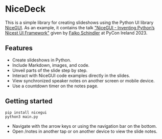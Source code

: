 # NiceDeck

This is a simple library for creating slideshows using the Python UI library [NiceGUI](https://nicegui.io/).
As an example, it contains the talk ["NiceGUI - Inventing Python’s Nicest UI Framework"](https://www.youtube.com/watch?v=D5DnLgeObq4) given by [Falko Schindler](https://www.falkoschindler.de/) at PyCon Ireland 2023.

## Features

- Create slideshows in Python.
- Include Markdown, images, and code.
- Unveil parts of the slide step by step.
- Interact with NiceGUI code examples directly in the slides.
- View synchronized speaker notes on another screen or mobile device.
- Use a countdown timer on the notes page.

## Getting started

```bash
pip install nicegui
python3 main.py
```

- Navigate with the arrow keys or using the navigation bar on the bottom.
- Open /notes in another tap or on another device to view the slide notes.
